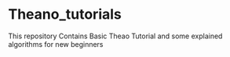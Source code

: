 # Theano_tutorials
This repository Contains Basic Theao Tutorial and some explained algorithms for new beginners
